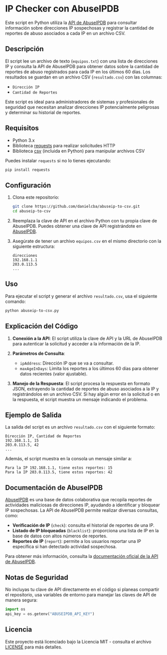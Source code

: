 # IP Checker con AbuseIPDB

Este script en Python utiliza la [API de AbuseIPDB](https://www.abuseipdb.com) para consultar información sobre direcciones IP sospechosas y registrar la cantidad de reportes de abuso asociados a cada IP en un archivo CSV.

## Descripción

El script lee un archivo de texto (`equipos.txt`) con una lista de direcciones IP y consulta la API de AbuseIPDB para obtener datos sobre la cantidad de reportes de abuso registrados para cada IP en los últimos 60 días. Los resultados se guardan en un archivo CSV (`resultado.csv`) con las columnas:
- `Dirección IP`
- `Cantidad de Reportes`

Este script es ideal para administradores de sistemas y profesionales de seguridad que necesitan analizar direcciones IP potencialmente peligrosas y determinar su historial de reportes.

## Requisitos

- Python 3.x
- Biblioteca [requests](https://docs.python-requests.org/en/master/) para realizar solicitudes HTTP
- Biblioteca [csv](https://docs.python.org/3/library/csv.html) (incluida en Python) para manipular archivos CSV

Puedes instalar `requests` si no lo tienes ejecutando:
```bash
pip install requests
```

## Configuración

1. Clona este repositorio:
   ```bash
   git clone https://github.com/danielcba/abuseip-to-csv.git
   cd abuseip-to-csv
   ```

2. Reemplaza la clave de API en el archivo Python con tu propia clave de AbuseIPDB. Puedes obtener una clave de API registrándote en [AbuseIPDB](https://www.abuseipdb.com/register).

3. Asegúrate de tener un archivo `equipos.csv` en el mismo directorio con la siguiente estructura:
   ```
   direcciones
   192.168.1.1
   203.0.113.5
   ...
   ```

## Uso

Para ejecutar el script y generar el archivo `resultado.csv`, usa el siguiente comando:
```bash
python abuseip-to-csv.py
```

## Explicación del Código

1. **Conexión a la API**: El script utiliza la clave de API y la URL de AbuseIPDB para autenticar la solicitud y acceder a la información de la IP.

2. **Parámetros de Consulta**: 
   - `ipAddress`: Dirección IP que se va a consultar.
   - `maxAgeInDays`: Limita los reportes a los últimos 60 días para obtener datos recientes (valor ajustable).

3. **Manejo de la Respuesta**: El script procesa la respuesta en formato JSON, extrayendo la cantidad de reportes de abuso asociados a la IP y registrándolos en un archivo CSV. Si hay algún error en la solicitud o en la respuesta, el script muestra un mensaje indicando el problema.

## Ejemplo de Salida

La salida del script es un archivo `resultado.csv` con el siguiente formato:
```csv
Dirección IP, Cantidad de Reportes
192.168.1.1, 15
203.0.113.5, 42
...
```

Además, el script muestra en la consola un mensaje similar a:
```
Para la IP 192.168.1.1, tiene estos reportes: 15
Para la IP 203.0.113.5, tiene estos reportes: 42
```

## Documentación de AbuseIPDB

[AbuseIPDB](https://www.abuseipdb.com) es una base de datos colaborativa que recopila reportes de actividades maliciosas de direcciones IP, ayudando a identificar y bloquear IP sospechosas. La API de AbuseIPDB permite realizar diversas consultas, como:
- **Verificación de IP** (`check`): consulta el historial de reportes de una IP.
- **Listado de IP bloqueadas** (`blacklist`): proporciona una lista de IP en la base de datos con altos números de reportes.
- **Reportes de IP** (`report`): permite a los usuarios reportar una IP específica si han detectado actividad sospechosa.

Para obtener más información, consulta la [documentación oficial de la API de AbuseIPDB](https://docs.abuseipdb.com/#introduction).

## Notas de Seguridad

No incluyas tu clave de API directamente en el código si planeas compartir el repositorio, usa variables de entorno para manejar las claves de API de manera segura:
```python
import os
api_key = os.getenv("ABUSEIPDB_API_KEY")
```

## Licencia

Este proyecto está licenciado bajo la Licencia MIT - consulta el archivo [LICENSE](LICENSE) para más detalles.
